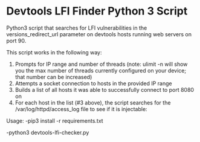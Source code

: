 # Devtools LFI Finder Python 3 Script

Python3 script that searches for LFI vulnerabilities in the versions_redirect_url parameter on devtools hosts running web servers on port 90.

This script works in the following way:

1. Prompts for IP range and number of threads (note: ulimit -n will show you the max number of threads currently configured on your device; that number can be increased)
2. Attempts a socket connection to hosts in the provided IP range
3. Builds a list of all hosts it was able to successfully connect to port 8080 on
4. For each host in the list (#3 above), the script searches for the /var/log/httpd/access_log file to see if it is injectable:

Usage:
-pip3 install -r requirements.txt

-python3 devtools-lfi-checker.py
